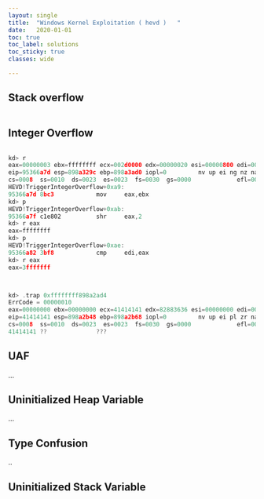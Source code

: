 ```yaml
---
layout: single
title:  "Windows Kernel Exploitation ( hevd )   "
date:   2020-01-01
toc: true
toc_label: solutions
toc_sticky: true
classes: wide

---
```



## Stack overflow


<script src="https://gist.github.com/0x43434343/719c9ec37ad3ef85e779e8fe09f6cabe.js"></script>


<img src="{{ site.url }}{{ site.baseurl }}/assets/images/stack.jpg" alt="">



## Integer Overflow



```c

kd> r
eax=00000003 ebx=ffffffff ecx=002d0000 edx=00000020 esi=00000800 edi=00000000
eip=95366a7d esp=898a329c ebp=898a3ad0 iopl=0         nv up ei ng nz na pe cy
cs=0008  ss=0010  ds=0023  es=0023  fs=0030  gs=0000             efl=00000287
HEVD!TriggerIntegerOverflow+0xa9:
95366a7d 8bc3            mov     eax,ebx
kd> p
HEVD!TriggerIntegerOverflow+0xab:
95366a7f c1e802          shr     eax,2
kd> r eax
eax=ffffffff
kd> p
HEVD!TriggerIntegerOverflow+0xae:
95366a82 3bf8            cmp     edi,eax
kd> r eax
eax=3fffffff



kd> .trap 0xffffffff898a2ad4
ErrCode = 00000010
eax=00000000 ebx=00000000 ecx=41414141 edx=82883636 esi=00000000 edi=00000000
eip=41414141 esp=898a2b48 ebp=898a2b68 iopl=0         nv up ei pl zr na pe nc
cs=0008  ss=0010  ds=0023  es=0023  fs=0030  gs=0000             efl=00010246
41414141 ??              ???


```


## UAF 

...


## Uninitialized Heap Variable 

...

## Type Confusion

.. 

## Uninitialized Stack Variable

